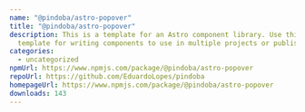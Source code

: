 ```yaml
---
name: "@pindoba/astro-popover"
title: "@pindoba/astro-popover"
description: This is a template for an Astro component library. Use this
  template for writing components to use in multiple projects or publish to NPM.
categories:
  - uncategorized
npmUrl: https://www.npmjs.com/package/@pindoba/astro-popover
repoUrl: https://github.com/EduardoLopes/pindoba
homepageUrl: https://www.npmjs.com/package/@pindoba/astro-popover
downloads: 143
---
```

